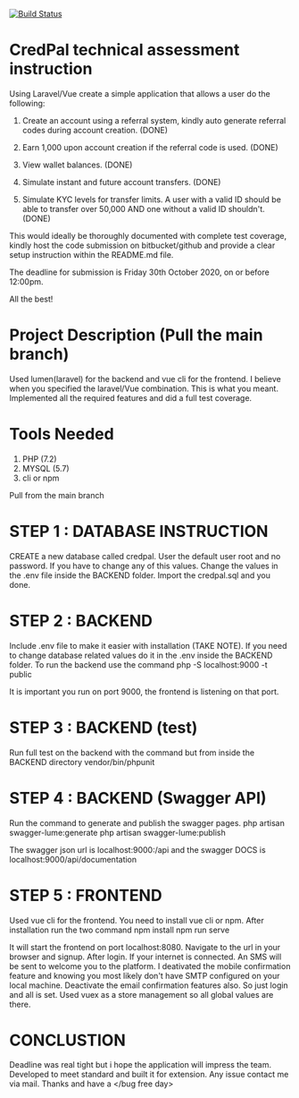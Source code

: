[![Build Status](https://travis-ci.org/laravel/lumen-framework.svg)](https://travis-ci.org/laravel/lumen-framework)

# CredPal technical assessment instruction

Using Laravel/Vue create a simple application that allows a user do the following:

1.    Create an account using a referral system, kindly auto generate referral codes during account creation. (DONE)

2.    Earn 1,000 upon account creation if the referral code is used. (DONE)

3.    View wallet balances. (DONE)

4.    Simulate instant and future account transfers. (DONE)

5.    Simulate KYC levels for transfer limits. A user with a valid ID should be able to transfer over 50,000 AND one without a valid ID shouldn't. (DONE)

This would ideally be thoroughly documented with complete test coverage, kindly host the code submission on bitbucket/github and provide a clear setup instruction within the README.md file.

The deadline for submission is Friday 30th October 2020, on or before 12:00pm.

All the best!

# Project Description (Pull the main branch)

Used lumen(laravel) for the backend and vue cli for the frontend. I believe when you specified the laravel/Vue combination. This is what you meant. Implemented all the required features and did a full test coverage.

# Tools Needed
1. PHP (7.2)
2. MYSQL (5.7)
3. cli or npm

Pull from the main branch

# STEP 1 : DATABASE INSTRUCTION
CREATE a new database called credpal. User the default user root and no password. If you have to change any of this values. Change the values in the .env file inside the BACKEND folder. Import the credpal.sql and you done.

# STEP 2 : BACKEND
Include .env file to make it easier with installation (TAKE NOTE). If you need to change database related values do it in the .env inside the BACKEND folder. To run the backend use the command
	 php -S localhost:9000 -t public 

It is important you run on port 9000, the frontend is listening on that port.

# STEP 3 : BACKEND (test)
Run full test on the backend with the command but from inside the BACKEND directory 
	vendor/bin/phpunit

# STEP 4 : BACKEND (Swagger API)
Run the command to generate and publish the swagger pages. 
	php artisan swagger-lume:generate
	php artisan swagger-lume:publish

The swagger json url is localhost:9000:/api and the swagger DOCS is localhost:9000/api/documentation 


# STEP 5 : FRONTEND
Used vue cli for the frontend. You need to install vue cli or npm. After installation run the two command
	npm install
	npm run serve

It will start the frontend on port localhost:8080. Navigate to the url in your browser and signup. After login. If your internet is connected. An SMS will be sent to welcome you to the platform. I deativated the mobile confirmation feature and knowing you most likely don't have SMTP configured on your local machine. Deactivate the email confirmation features also. So just login and all is set. Used vuex as a store management so all global values are there.

# CONCLUSTION
Deadline was real tight but i hope the application will impress the team. Developed to meet standard and built it for extension. Any issue contact me via mail. Thanks and have a <bug free day> </bug free day>
	

